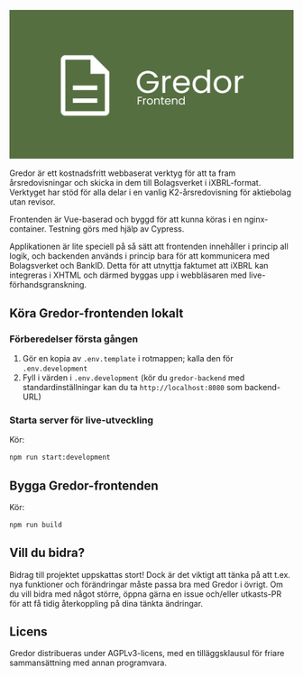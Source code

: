![Gredor frontend](./assets/banner.png)

Gredor är ett kostnadsfritt webbaserat verktyg för att ta fram årsredovisningar
och skicka in dem till Bolagsverket i iXBRL-format. Verktyget har stöd för alla
delar i en vanlig K2-årsredovisning för aktiebolag utan revisor.

Frontenden är Vue-baserad och byggd för att kunna köras i en nginx-container.
Testning görs med hjälp av Cypress.

Applikationen är lite speciell på så sätt att frontenden innehåller i princip
all logik, och backenden används i princip bara för att kommunicera med
Bolagsverket och BankID. Detta för att utnyttja faktumet att iXBRL kan
integreras i XHTML och därmed byggas upp i webbläsaren med
live-förhandsgranskning.


## Köra Gredor-frontenden lokalt

### Förberedelser första gången

1. Gör en kopia av `.env.template` i rotmappen; kalla den för `.env.development`
2. Fyll i värden i `.env.development` (kör du `gredor-backend` med
   standardinställningar kan du ta `http://localhost:8080` som backend-URL)

### Starta server för live-utveckling

Kör:

```sh
npm run start:development
```


## Bygga Gredor-frontenden

Kör:

```sh
npm run build
```


## Vill du bidra?

Bidrag till projektet uppskattas stort! Dock är det viktigt att tänka på att
t.ex. nya funktioner och förändringar måste passa bra med Gredor i övrigt. Om du
vill bidra med något större, öppna gärna en issue och/eller utkasts-PR för att
få tidig återkoppling på dina tänkta ändringar.


## Licens

Gredor distribueras under AGPLv3-licens, med en tilläggsklausul för friare
sammansättning med annan programvara.

